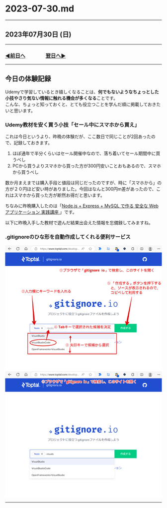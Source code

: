 # 2023-07-30.md

---

## 2023年07月30日 (日)

---

### [◀️前日へ](https://github.com/yuasys/chatty-journal/blob/main/2023/07/2023-07-29.md)&emsp;&emsp;&emsp;&emsp;[翌日へ▶️](https://github.com/yuasys/chatty-journal/blob/main/2023/07/2023-07-31.md)

---

## 今日の体験記録

Udemyで学習しているとき嬉しくなることは、<b>何でもないようなちょっとした小技やさり気ない情報に触れる機会が多くなる</b>ことです。  
こんな、ちょっと知っておくと、とても役立つことを学んだ順に掲載しておきたいと思います。  

### Udemy教材を安く買う小技「セール中にスマホから買え」

これは今日というより、昨晩の体験だが、ここ数日で同じことが2回あったので、記録しておきます。

1. ほぼ通年で半分くらいはセール開催中なので、落ち着いてセール期間中に買うべし
2. PCから買うよりスマホから買った方が300円安いことおもあるので、スマホから買うべし

数か月まえまでは購入手段と値段は同じだったのですが、時に「スマホから」の方が２０円ほど安い時がありました。今回はなんと300円m差があったので、これはスマホから買った方が断然お得だと思います。
 
ちなみに昨晩購入したのは「[Node.js + Express + MySQL で作る 安全な Webアプリケーション 実践講座
](https://www.udemy.com/course/web-application-with-nodejs-mysql/)」です。  

以下に昨晩入手した教材で遊んだ結果出会えた情報を忘備録してみますね。

 ### .gitignoreのひな形を自動作成してくれる便利サービス

![.gitignore自動作成サイト](https://github.com/yuasys/chatty-journal/blob/main/images/2023-07-30%2009.02.13.png?raw=true)
 
---

